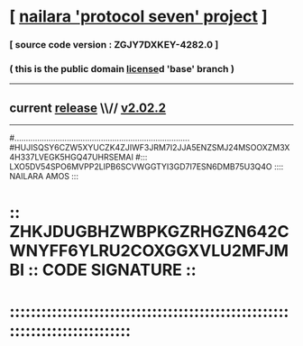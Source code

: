 
# [ [nailara 'protocol seven' project](http://nailara.network/) ]

### [ source code version : ZGJY7DXKEY-4282.0 ]

### ( this is the public domain [license](../license)d 'base' branch )
---
## current [release](https://github.com/nailara-technologies/protocol-7/releases) \\\\// [v2.02.2](https://github.com/nailara-technologies/protocol-7/releases/tag/v2.02.2)
---

#.............................................................................
#HUJISQSY6CZW5XYUCZK4ZJIWF3JRM7I2JJA5ENZSMJ24MSOOXZM3X4H337LVEGK5HGQ47UHRSEMAI
#::: LXO5DV54SPO6MVPP2LIPB6SCVWGGTYI3GD7I7ESN6DMB75U3Q4O :::: NAILARA AMOS :::
# :: ZHKJDUGBHZWBPKGZRHGZN642CWNYFF6YLRU2COXGGXVLU2MFJMBI :: CODE SIGNATURE ::
# ::::::::::::::::::::::::::::::::::::::::::::::::::::::::::::::::::::::::::::
